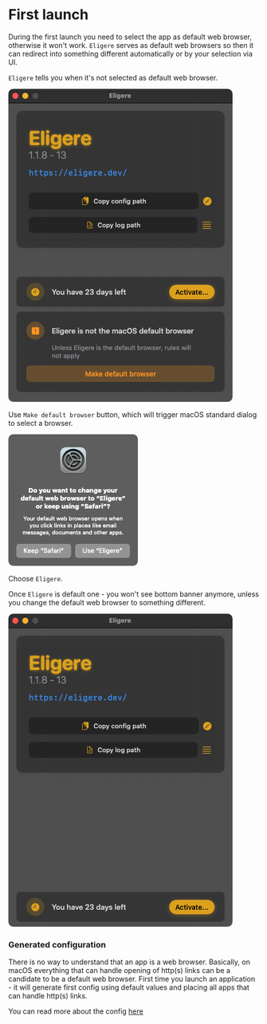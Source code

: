# First launch

During the first launch you need to select the app as default web browser, otherwise it won't work. <code>Eligere</code> serves as default web browsers so then it can redirect into something different automatically or by your selection via UI.

<code>Eligere</code> tells you when it's not selected as default web browser.

![Eligere is not the default web browser](images/first_launch_0.png)

Use <code>Make default browser</code> button, which will trigger macOS standard dialog to select a browser.

![Select new browser](images/first_launch_1.png)

Choose <code>Eligere</code>.

Once <code>Eligere</code> is default one - you won't see bottom banner anymore, unless you change the default web browser to something different.

![Selected as default](images/first_launch_2.png)


### Generated configuration

There is no way to understand that an app is a web browser. Basically, on macOS everything that can handle opening of http(s) links can be a candidate to be a default web browser. First time you launch an application - it will generate first config using default values and placing all apps that can handle http(s) links.

You can read more about the config [here](./config.md)
